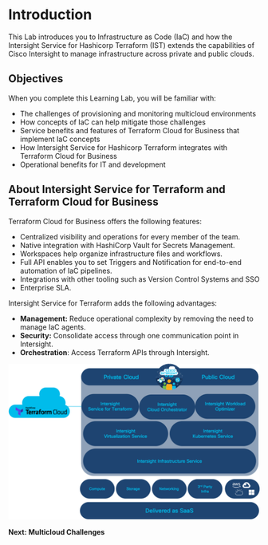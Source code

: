 # Introduction

This Lab introduces you to Infrastructure as Code (IaC) and how the Intersight Service for Hashicorp Terraform (IST) extends the capabilities of Cisco Intersight to manage infrastructure across private and public clouds.

## Objectives

When you complete this Learning Lab, you will be familiar with:

* The challenges of provisioning and monitoring multicloud environments
* How concepts of IaC can help mitigate those challenges
* Service benefits and features of Terraform Cloud for Business that implement IaC concepts
* How Intersight Service for Hashicorp Terraform integrates with Terraform Cloud for Business
* Operational benefits for IT and development

## About Intersight Service for Terraform and Terraform Cloud for Business

Terraform Cloud for Business offers the following features:

* Centralized visibility and operations for every member of the team.
* Native integration with HashiCorp Vault for Secrets Management.
* Workspaces help organize infrastructure files and workflows.
* Full API enables you to set Triggers and Notification for end-to-end automation of IaC pipelines.
* Integrations with other tooling such as Version Control Systems and SSO
* Enterprise SLA.

Intersight Service for Terraform adds the following advantages:

* __Management:__ Reduce operational complexity by removing the need to manage IaC agents.
* __Security:__ Consolidate access through one communication point in Intersight.
* __Orchestration__: Access Terraform APIs through Intersight.


![](https://github.com/kiskander/LC-hcloud-proposal/blob/main/08-intersight/intersight-01-ist-introduction/assets/images/ist01.png?raw=true)

**Next: Multicloud Challenges**
